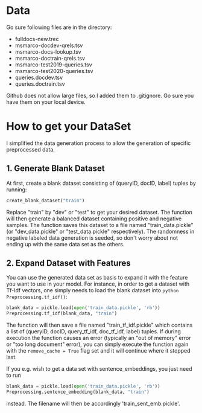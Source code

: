 # Data
Go sure following files are in the directory:    
- fulldocs-new.trec    
- msmarco-docdev-qrels.tsv
- msmarco-docs-lookup.tsv
- msmarco-doctrain-qrels.tsv
- msmarco-test2019-queries.tsv
- msmarco-test2020-queries.tsv
- queries.docdev.tsv
- queries.doctrain.tsv

Github does not allow large files, so I added them to .gitignore. Go sure you have them on your local device.

# How to get your DataSet
I simplified the data generation process to allow the generation of specific preprocessed data. 

## 1. Generate Blank Dataset
At first, create a blank dataset consisting of (queryID, docID, label) tuples by running:
```python
create_blank_dataset("train")
```
Replace "train" by "dev" or "test" to get your desired dataset. The function will then generate a balanced dataset containing positive and negative samples. The function saves this dataset to a file named "train_data.pickle" (or "dev_data.pickle" or "test_data.pickle" respectively). The randomness in negative labeled data generation is seeded, so don't worry about not ending up with the same data set as the others.

## 2. Expand Dataset with Features
You can use the generated data set as basis to expand it with the feature you want to use in your model. For instance, in order to get a dataset with Tf-Idf vectors, one simply needs to load the blank dataset into ```python Preprocessing.tf_idf()```:
```python
blank_data = pickle.load(open('train_data.pickle', 'rb'))
Preprocessing.tf_idf(blank_data, "train")
```
The function will then save a file named "train_tf_idf.pickle" which contains a list of (queryID, docID, query_tf_idf, doc_tf_idf, label) tuples.
If during execution the function causes an error (typically an "out of memory" error or "too long document" error), you can simply execute the function again with the ``` remove_cache = True ``` flag set and it will continue where it stopped last.

If you e.g. wish to get a data set with sentence_embeddings, you just need to run
```python
blank_data = pickle.load(open('train_data.pickle', 'rb'))
Preprocessing.sentence_embedding(blank_data, "train")
```
instead. The filename will then be accordingly 'train_sent_emb.pickle'.

